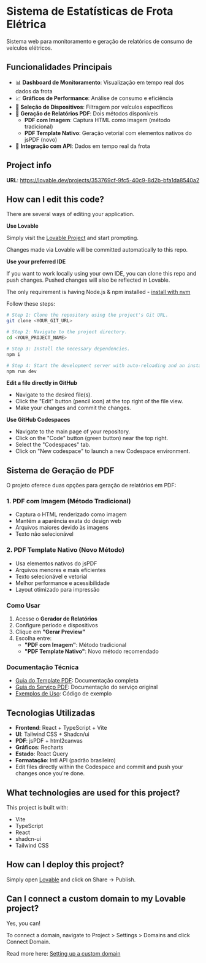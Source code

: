 # Sistema de Estatísticas de Frota Elétrica

Sistema web para monitoramento e geração de relatórios de consumo de veículos elétricos.

## Funcionalidades Principais

- 📊 **Dashboard de Monitoramento**: Visualização em tempo real dos dados da frota
- 📈 **Gráficos de Performance**: Análise de consumo e eficiência
- 🚛 **Seleção de Dispositivos**: Filtragem por veículos específicos
- 📄 **Geração de Relatórios PDF**: Dois métodos disponíveis
  - **PDF com Imagem**: Captura HTML como imagem (método tradicional)
  - **PDF Template Nativo**: Geração vetorial com elementos nativos do jsPDF (novo)
- 🔄 **Integração com API**: Dados em tempo real da frota

## Project info

**URL**: https://lovable.dev/projects/353769cf-9fc5-40c9-8d2b-bfa1da8540a2

## How can I edit this code?

There are several ways of editing your application.

**Use Lovable**

Simply visit the [Lovable Project](https://lovable.dev/projects/353769cf-9fc5-40c9-8d2b-bfa1da8540a2) and start prompting.

Changes made via Lovable will be committed automatically to this repo.

**Use your preferred IDE**

If you want to work locally using your own IDE, you can clone this repo and push changes. Pushed changes will also be reflected in Lovable.

The only requirement is having Node.js & npm installed - [install with nvm](https://github.com/nvm-sh/nvm#installing-and-updating)

Follow these steps:

```sh
# Step 1: Clone the repository using the project's Git URL.
git clone <YOUR_GIT_URL>

# Step 2: Navigate to the project directory.
cd <YOUR_PROJECT_NAME>

# Step 3: Install the necessary dependencies.
npm i

# Step 4: Start the development server with auto-reloading and an instant preview.
npm run dev
```

**Edit a file directly in GitHub**

- Navigate to the desired file(s).
- Click the "Edit" button (pencil icon) at the top right of the file view.
- Make your changes and commit the changes.

**Use GitHub Codespaces**

- Navigate to the main page of your repository.
- Click on the "Code" button (green button) near the top right.
- Select the "Codespaces" tab.
- Click on "New codespace" to launch a new Codespace environment.

## Sistema de Geração de PDF

O projeto oferece duas opções para geração de relatórios em PDF:

### 1. PDF com Imagem (Método Tradicional)
- Captura o HTML renderizado como imagem
- Mantém a aparência exata do design web
- Arquivos maiores devido às imagens
- Texto não selecionável

### 2. PDF Template Nativo (Novo Método)
- Usa elementos nativos do jsPDF
- Arquivos menores e mais eficientes
- Texto selecionável e vetorial
- Melhor performance e acessibilidade
- Layout otimizado para impressão

### Como Usar

1. Acesse o **Gerador de Relatórios**
2. Configure período e dispositivos
3. Clique em **"Gerar Preview"**
4. Escolha entre:
   - **"PDF com Imagem"**: Método tradicional
   - **"PDF Template Nativo"**: Novo método recomendado

### Documentação Técnica

- [Guia do Template PDF](./docs/PDF_TEMPLATE_GUIDE.md): Documentação completa
- [Guia do Serviço PDF](./docs/PDF_SERVICE_GUIDE.md): Documentação do serviço original
- [Exemplos de Uso](./src/lib/pdf/pdf-template-example.ts): Código de exemplo

## Tecnologias Utilizadas

- **Frontend**: React + TypeScript + Vite
- **UI**: Tailwind CSS + Shadcn/ui
- **PDF**: jsPDF + html2canvas
- **Gráficos**: Recharts
- **Estado**: React Query
- **Formatação**: Intl API (padrão brasileiro)
- Edit files directly within the Codespace and commit and push your changes once you're done.

## What technologies are used for this project?

This project is built with:

- Vite
- TypeScript
- React
- shadcn-ui
- Tailwind CSS

## How can I deploy this project?

Simply open [Lovable](https://lovable.dev/projects/353769cf-9fc5-40c9-8d2b-bfa1da8540a2) and click on Share -> Publish.

## Can I connect a custom domain to my Lovable project?

Yes, you can!

To connect a domain, navigate to Project > Settings > Domains and click Connect Domain.

Read more here: [Setting up a custom domain](https://docs.lovable.dev/tips-tricks/custom-domain#step-by-step-guide)

